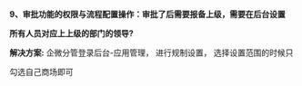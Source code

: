 <a name="bookmark77"></a>**9、审批功能的权限与流程配置操作：审批了后需要报备上级，需要在后台设置**

**所有人员对应上上级的部门的领导?**

**解决方案:** 企微分管登录后台-应用管理， 进行规制设置， 选择设置范围的时候只

勾选自己商场即可





